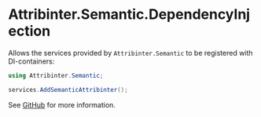 # Attribinter.Semantic.DependencyInjection

Allows the services provided by `Attribinter.Semantic` to be registered with DI-containers:

```csharp
using Attribinter.Semantic;

services.AddSemanticAttribinter();
```

See [GitHub](https://github.com/Attribinter/Attribinter.Semantic) for more information.